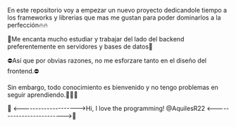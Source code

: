 En este repositorio voy a empezar un nuevo proyecto dedicandole tiempo a los frameworks y librerias que mas me gustan para poder dominarlos a la perfección​🔥​​🔥​

💎​Me encanta mucho estudiar y trabajar del lado del backend preferentemente en servidores y bases de datos💎​ 

⛔​Así que por obvias razones, no me esforzare tanto en el diseño del frontend.⛔​

Sin embargo, todo conocimiento es bienvenido y no tengo problemas en seguir aprendiendo.​💯​💯​💯​

💞️ <-------------------->Hi, I love the programming! @AquilesR22 <------------------------->💞​
